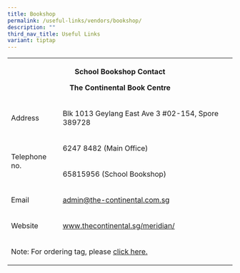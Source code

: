 ```yaml
---
title: Bookshop
permalink: /useful-links/vendors/bookshop/
description: ""
third_nav_title: Useful Links
variant: tiptap
---
```

<table style="minWidth: 50px">
<colgroup>
<col>
<col>
</colgroup>
<tbody>
<tr>
<th rowspan="1" colspan="2">
<p><strong>School Bookshop Contact</strong>
</p>
<p><strong>The Continental Book Centre</strong>
</p>
</th>
</tr>
<tr>
<td rowspan="1" colspan="1">
<p>Address</p>
</td>
<td rowspan="1" colspan="1">
<p>Blk 1013 Geylang East Ave 3 #02-154, Spore 389728</p>
</td>
</tr>
<tr>
<td rowspan="2" colspan="1">
<p></p>
<p>Telephone no.</p>
</td>
<td rowspan="1" colspan="1">
<p>6247 8482 (Main Office)</p>
</td>
</tr>
<tr>
<td rowspan="1" colspan="1">
<p>65815956 (School Bookshop)</p>
</td>
</tr>
<tr>
<td rowspan="1" colspan="1">
<p>Email</p>
</td>
<td rowspan="1" colspan="1">
<p><a href="mailto:admin@the-continental.com.sg" rel="noopener noreferrer nofollow" target="_blank">admin@the-continental.com.sg</a>
</p>
</td>
</tr>
<tr>
<td rowspan="1" colspan="1">
<p>Website</p>
</td>
<td rowspan="1" colspan="1">
<p><a href="http://www.thecontinental.sg/meridian/" rel="noopener noreferrer nofollow" target="_blank">www.thecontinental.sg/meridian/</a>
</p>
</td>
</tr>
<tr>
<td rowspan="1" colspan="2">
<p>Note: For ordering tag, please <a href="https://thecontinental.sg/products/meridian-primary-uniform-name-tags" rel="noopener noreferrer nofollow" target="_blank">click here.</a>
</p>
</td>
</tr>
</tbody>
</table>
<p></p>
<p></p>